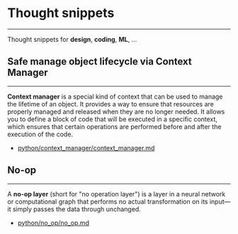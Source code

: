 # Thought snippets
---
Thought snippets for **design**, **coding**, **ML**, ...

## Safe manage object lifecycle via Context Manager
---
**Context manager** is a special kind of context that can be used to manage the lifetime of an object. It provides a way to ensure that resources are properly managed and released when they are no longer needed. It allows you to define a block of code that will be executed in a specific context, which ensures that certain operations are performed before and after the execution of the code.
- [python/context_manager/context_manager.md](https://github.com/Chengbai/thought_snippet/blob/main/python/context_manager/context_manager.md)

## No-op
---
A **no-op layer** (short for "no operation layer") is a layer in a neural network or computational graph that performs no actual transformation on its input—it simply passes the data through unchanged.

- [python/no_op/no_op.md](https://github.com/Chengbai/thought_snippet/blob/main/ml/no_op/no_op.md)